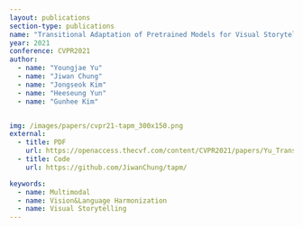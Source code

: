 ```yaml
---
layout: publications
section-type: publications
name: "Transitional Adaptation of Pretrained Models for Visual Storytelling"
year: 2021
conference: CVPR2021
author:
  - name: "Youngjae Yu"
  - name: "Jiwan Chung"
  - name: "Jongseok Kim"
  - name: "Heeseung Yun"
  - name: "Gunhee Kim"


img: /images/papers/cvpr21-tapm_300x150.png
external:
  - title: PDF
    url: https://openaccess.thecvf.com/content/CVPR2021/papers/Yu_Transitional_Adaptation_of_Pretrained_Models_for_Visual_Storytelling_CVPR_2021_paper.pdf
  - title: Code
    url: https://github.com/JiwanChung/tapm/

keywords:
  - name: Multimodal
  - name: Vision&Language Harmonization
  - name: Visual Storytelling
---
```



